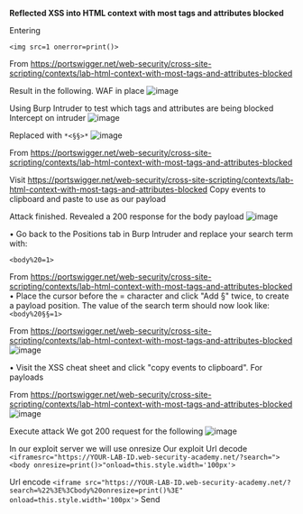 **Reflected XSS into HTML context with most tags and attributes blocked**

Entering
```
<img src=1 onerror=print()>
```

From <https://portswigger.net/web-security/cross-site-scripting/contexts/lab-html-context-with-most-tags-and-attributes-blocked> 

Result in the following. WAF in place
![image](https://github.com/VietTheBarbarian/Manual-Application-Testing/assets/56415307/6f9d4a3d-b16a-4e6d-a44a-a94cb0652446)


Using Burp Intruder to test which tags and attributes are being blocked 
Intercept on intruder
![image](https://github.com/VietTheBarbarian/Manual-Application-Testing/assets/56415307/21486e55-1aa1-441b-ba97-439e2532d0f0)

Replaced with 
`*<§§>*`
![image](https://github.com/VietTheBarbarian/Manual-Application-Testing/assets/56415307/0bd5648e-54f2-4382-8a02-ca6fbf03f05d)

From <https://portswigger.net/web-security/cross-site-scripting/contexts/lab-html-context-with-most-tags-and-attributes-blocked> 



Visit https://portswigger.net/web-security/cross-site-scripting/contexts/lab-html-context-with-most-tags-and-attributes-blocked 
Copy events to clipboard and paste to use as our payload

Attack finished. Revealed a 200 response for the body payload
![image](https://github.com/VietTheBarbarian/Manual-Application-Testing/assets/56415307/174b8616-c4b7-4ff1-833f-1967e97c6fa8)




• Go back to the Positions tab in Burp Intruder and replace your search term with: 
```
<body%20=1>
``` 

From <https://portswigger.net/web-security/cross-site-scripting/contexts/lab-html-context-with-most-tags-and-attributes-blocked> 
• Place the cursor before the = character and click "Add §" twice, to create a payload position. The value of the search term should now look like: `<body%20§§=1>` 

From <https://portswigger.net/web-security/cross-site-scripting/contexts/lab-html-context-with-most-tags-and-attributes-blocked> 
![image](https://github.com/VietTheBarbarian/Manual-Application-Testing/assets/56415307/467ef854-3613-49ff-a86b-48c71eca3138)





• Visit the XSS cheat sheet and click "copy events to clipboard". For payloads 

From <https://portswigger.net/web-security/cross-site-scripting/contexts/lab-html-context-with-most-tags-and-attributes-blocked> 
![image](https://github.com/VietTheBarbarian/Manual-Application-Testing/assets/56415307/45507ad4-8920-4d89-9aea-114c4c2b98aa)



Execute attack
We got 200 request for the following
![image](https://github.com/VietTheBarbarian/Manual-Application-Testing/assets/56415307/cb8caae9-fa08-48af-ac26-2eace21321c5)


In our exploit server we will use onresize 
Our exploit
Url decode
`<iframesrc="https://YOUR-LAB-ID.web-security-academy.net/?search="><body onresize=print()>"onload=this.style.width='100px'>`

Url encode
 `<iframe src="https://YOUR-LAB-ID.web-security-academy.net/?search=%22%3E%3Cbody%20onresize=print()%3E" onload=this.style.width='100px'>`
Send 

